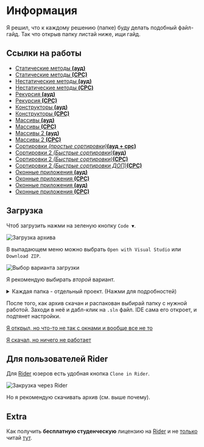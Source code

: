 # Информация
Я решил, что к каждому решению (папке) буду делать подобный файл-гайд. Так что открыв папку листай ниже, ищи гайд.

## Ссылки на работы
* [Статические методы **(ауд)**][static-methods-aud]
* [Статические методы **(СРС)**][static-methods-cpc]
* [Нестатические методы **(ауд)**][non-static-methods-aud]
* [Нестатические методы **(CPC)**][non-static-methods-cpc]
* [Рекурсия **(ауд)**][recursion-aud]
* [Рекурсия **(СРС)**][recursion-cpc]
* [Конструкторы **(ауд)**][constructors-aud]
* [Конструкторы **(СРС)**][constructors-cpc]
* [Массивы **(ауд)**][arrays-aud]
* [Массивы **(СРС)**][arrays-cpc]
* [Массивы 2 **(ауд)**][arrays2-aud]
* [Массивы 2 **(СРС)**][arrays2-cpc]
* [Сортировки *(простые сортировки)***(ауд + срс)**][sorting]
* [Сортировки 2 *(Быстрые сортировки)***(ауд)**][sorting2-aud]
* [Сортировки 2 *(Быстрые сортировки)***(СРС)**][sorting2-cpc]
* [Сортировки 2 *(Быстрые сортировки ДОП)***(СРС)**][sorting2-advanced]
* [Оконные приложения **(ауд)**][winforms-aud]
* [Оконные приложения **(СРС)**][winforms-cpc]
* [Оконные приложения **(ауд)**][winforms2-aud]
* [Оконные приложения **(СРС)**][winforms2-cpc]

## Загрузка
Чтоб загрузить нажми на зеленую кнопку `Code ▼`.

![Загрузка архива][pic1]

В выпадающем меню можно выбрать `Open with Visual Studio` или `Download ZIP`.

![Выбор варианта загрузки][pic2]

Я рекомендую выбирать *второй* вариант.

<details>
  <summary>
    Каждая папка - отдельный проект. (Нажми для подробностей)
  </summary>
  Если открыть целиком всю папку <code>csharp-bachelor-2</code>, скорее всего возникнет конфликт (из-за множества точек входа), между проектами, не проверял. Связано это исключительно с тем, как работает C#.
</details>

После того, как архив скачан и распакован выбирай папку с нужной работой. Заходи в неё и дабл-клик на `.sln` файл. IDE сама его откроет, и подтянет настройки.

[Я открыл, но что-то не так с окнами и вообще все не то][fixes]

[Я скачал, но ничего не работает][fixes]

## Для пользователей Rider
Для [Rider][rider] юзеров есть удобная кнопка `Clone in Rider`.

![Закрузка через Rider][pic3]

Но я рекомендую скачивать архив (см. выше почему).

## Extra
Как получить **бесплатную студенческую** лицензию на [Rider][rider] и не [только][features] читай [тут][guide].


[pic1]: ./sources/download.png
[pic2]: ./sources/download-2.png
[pic3]: ./sources/download-3.png

[rider]: https://www.jetbrains.com/rider/
[features]: https://www.jetbrains.com/community/education/#students/faq
[guide]: ./educational-license.md
[fixes]: ./fixes.md

[static-methods-aud]: ./staticMethods/
[static-methods-cpc]: ./staticMethods_CPC/
[non-static-methods-aud]: ./nonStaticMethods/
[non-static-methods-cpc]:./nonStaticMethods_CPC/
[recursion-aud]: ./recursion/
[recursion-cpc]: ./recursion_CPC/
[constructors-aud]: ./constructors/
[constructors-cpc]: ./constructors_CPC/
[arrays-aud]: ./arrays/
[arrays-cpc]: ./arrays_CPC/
[arrays2-aud]: ./arrays2/
[arrays2-cpc]: ./arrays2_CPC/
[sorting]: ./sorting/
[sorting2-aud]: ./sorting2/
[sorting2-cpc]: ./sorting2_CPC/
[sorting2-advanced]: ./sorting2_CPC/sorting2_Advanced_CPC/
[winforms-aud]: ./forms/
[winforms-cpc]: ./forms_CPC/
[winforms2-aud]: ./forms_arrays/
[winforms2-cpc]: ./forms_arrays_CPC/
